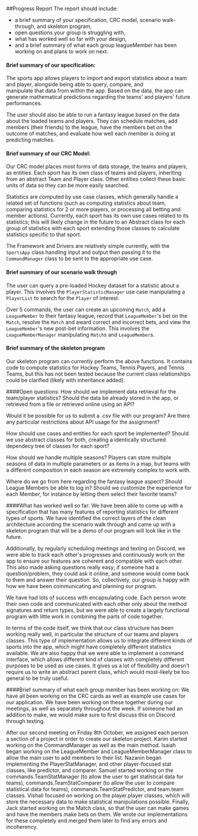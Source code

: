 ##Progress Report
The report should include:

* a brief summary of your specification, CRC model, scenario walk-through, and skeleton program,
* open questions your group is struggling with,
* what has worked well so far with your design,
* and a brief summary of what each group leagueMember has been working on and plans to work on next.

#### Brief summary of our specification:
The sports app allows players to import and export statistics about 
a team and player, alongside being able to query, compare, and  
manipulate that 
data from within the app. Based on the data, the app can generate
mathematical predictions regarding the teams' and players' future 
performances. 

The user should also be able to run a fantasy league based on
the data about the loaded teams and players. They can schedule matches,
add members (their friends) to the league, 
have the members bet on the outcome of matches,
and evaluate how well each member is doing at predicting matches.

#### Brief summary of our CRC Model:
Our CRC model places most forms of data storage, the teams and players,
 as entities. Each sport has its own class of teams and players,
inheriting from an abstract Team and Player class.
Other entities collect these basic units of data so they
can be more easily searched. 

Statistics are computed by use case classes,
which generally handle a related set of functions (such as computing
statistics about team, 
comparing statistics for 2 or more players,
or processing all betting and member actions). 
Currently, each sport has its own use cases related to its statistics;
this will likely change in the future to an Abstract class for each
group of statistics with each sport extending those classes to 
calculate statistics specific to that sport.

The Framework and Drivers are relatively simple currently, with
the `SportsApp` class handling input and output then passing it to
the `CommandManager` class to be sent to the appropriate use case.


#### Brief summary of our scenario walk through
The user can query a pre-loaded Hockey dataset for a 
statistic about a player. This involves the 
`PlayerStatisticManager` use case manipulating a `PlayerList`
to search for the `Player` of interest.

Over 5 commands, the user can create an upcoming `Match`, 
add a `LeagueMember` to their fantasy league, 
record that `LeagueMember`'s bet on the `Match`,
resolve the `Match` and award correct and incorrect bets,
and view the `LeagueMember`'s new post-bet information. This involves 
the `LeagueMemberManager` manipulating `Match`s and `LeagueMember`s.

#### Brief summary of the skeleton program
Our skeleton program can currently perform the above functions.
It contains code to compute statistics for Hockey Teams,
Tennis Players, and Tennis Teams, but this has not been tested
because the current class relationships could be clarified
(likely with inheritance added).


####Open questions: 
How should we implement data retrieval for the team/player statistics? Should the data be already stored in the app, 
or retrieved from a file or retrieved online using an API?

Would it be possible for us to submit a .csv file with our program? Are there any particular restrictions about API
usage for the assignment?

How should use cases and entities for each sport be implemented? Should we use
abstract classes for both, creating a identically structured dependecy 
tree of classes for each sport?

How should we handle multiple seasons? Players can store multiple seasons
of data in multiple parameters or as items in a map, but teams
 with a different composition in each season are extremely complex to
work with.

Where do we go from here regarding the fantasy league aspect?
Should League Members be able to log in? Should we customize
the experience for each Member, for instance by letting them
select their favorite teams?


####What has worked well so far: 
We have been able to come up with a specification that has many features
of reporting statistics for different types of sports. We have identified
the correct layers of the clean architecture according the scenario walk through and
came up with a skeleton program that will be a demo of our program will
look like in the future.

Additionally, by regularly scheduling meetings and texting on Discord, we were able to track each other's progresses
and continuously work on the app to ensure our features are coherent and compatible with each other. This also made
asking questions really easy; if someone had a question/problem, they could ask it online, and someone would come
back to them and answer their question. So, collectively, our group is happy with how we have been communicating and 
planning our program. 

We have had lots of success with encapsulating code. Each person wrote their
own code and communicated with each other only about the method signatures 
and return types, but we were able to create a largely functional program with
little work in combining the parts of code together.

In terms of the code itself, we think that our class structure has been working really well, in particular the structure
of our teams and players classes. This type of implementation allows us to integrate different kinds of sports into the
app, which might have completely different statistics available. We are also happy that we were able to implement a
command interface, which allows different kind of classes with completely different purposes to be used as use cases.
It gives us a lot of flexibility and doesn't require us to write an abstract parent class, which would most-likely be
too general to be truly useful. 

####Brief summary of what each group member has been working on: 
We have all been working on the CRC cards as well as example use cases
for our application. We have been working on these together during our
meetings, as well as separately throughout the week. If someone had an
addition to make, we would make sure to first discuss this on Discord
through texting.

After our second meeting on Friday 8th October, we assigned each person
a section of a project in order to create our skeleton project.
Karim started working on the CommandManager as well as the main method.
Isaiah began working on the LeagueMember and LeagueMemberManager class to allow the main user to add
members to their list. Nazanin began implementing the PlayerStatManager,
and other player-focused stat classes, like predictor, and comparer.
Samuel started working on the commands.TeamStatManager (to allow the user to
get statistical data for teams), commands.TeamStatComparer (to allow the user
to compare statistical data for teams), commands.TeamStatPredictor, and team.team
classes. Vishali focused on working on the player.player classes,
which will store the necessary data to make statistical
manipulations possible. Finally, Jack started working on the Match class,
so that the user can make games and have the members make bets on them.
We wrote our implementations for these completely and merged them later
to find any errors and incoherency.
